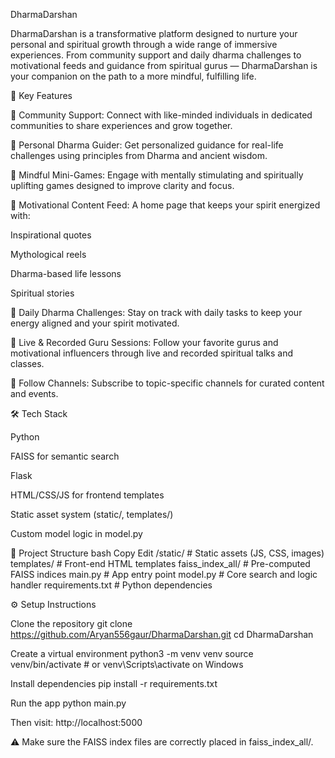 DharmaDarshan

DharmaDarshan is a transformative platform designed to nurture your personal and spiritual growth through a wide range of immersive experiences. From community support and daily dharma challenges to motivational feeds and guidance from spiritual gurus — DharmaDarshan is your companion on the path to a more mindful, fulfilling life.

🌟 Key Features

🔹 Community Support: Connect with like-minded individuals in dedicated communities to share experiences and grow together.

🔹 Personal Dharma Guider: Get personalized guidance for real-life challenges using principles from Dharma and ancient wisdom.

🔹 Mindful Mini-Games: Engage with mentally stimulating and spiritually uplifting games designed to improve clarity and focus.

🔹 Motivational Content Feed: A home page that keeps your spirit energized with:

Inspirational quotes

Mythological reels

Dharma-based life lessons

Spiritual stories

🔹 Daily Dharma Challenges: Stay on track with daily tasks to keep your energy aligned and your spirit motivated.

🔹 Live & Recorded Guru Sessions: Follow your favorite gurus and motivational influencers through live and recorded spiritual talks and classes.

🔹 Follow Channels: Subscribe to topic-specific channels for curated content and events.

🛠️ Tech Stack

Python

FAISS for semantic search

Flask

HTML/CSS/JS for frontend templates

Static asset system (static/, templates/)

Custom model logic in model.py

📁 Project Structure
bash
Copy
Edit
/static/                 # Static assets (JS, CSS, images)
templates/              # Front-end HTML templates
faiss_index_all/        # Pre-computed FAISS indices
main.py                 # App entry point
model.py                # Core search and logic handler
requirements.txt        # Python dependencies

⚙️ Setup Instructions

Clone the repository
git clone https://github.com/Aryan556gaur/DharmaDarshan.git
cd DharmaDarshan

Create a virtual environment
python3 -m venv venv
source venv/bin/activate  # or venv\Scripts\activate on Windows

Install dependencies
pip install -r requirements.txt

Run the app
python main.py

Then visit: http://localhost:5000

⚠️ Make sure the FAISS index files are correctly placed in faiss_index_all/.
